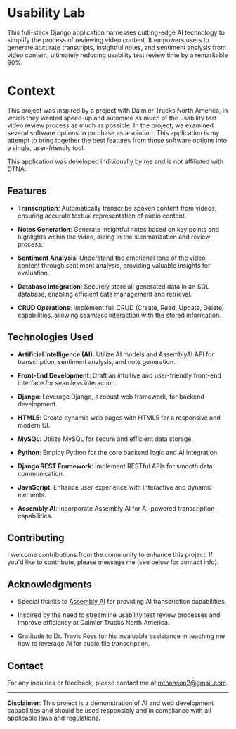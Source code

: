 # Usability Lab

This full-stack Django application harnesses cutting-edge AI technology to simplify the process of reviewing video content. It empowers users to generate accurate transcripts, insightful notes, and sentiment analysis from video content, ultimately reducing usability test review time by a remarkable 60%.

# Context

This project was inspired by a project with Daimler Trucks North America, in which they wanted speed-up and automate as much of the usability test video review process as much as possible.
In the project, we examined several software options to purchase as a solution. This application is my attempt to bring together the best features from those software options into a single, user-friendly tool.

This application was developed individually by me and is not affiliated with DTNA.

## Features

- **Transcription**: Automatically transcribe spoken content from videos, ensuring accurate textual representation of audio content.

- **Notes Generation**: Generate insightful notes based on key points and highlights within the video, aiding in the summarization and review process.

- **Sentiment Analysis**: Understand the emotional tone of the video content through sentiment analysis, providing valuable insights for evaluation.

- **Database Integration**: Securely store all generated data in an SQL database, enabling efficient data management and retrieval.

- **CRUD Operations**: Implement full CRUD (Create, Read, Update, Delete) capabilities, allowing seamless interaction with the stored information.


## Technologies Used

- **Artificial Intelligence (AI)**: Utilize AI models and AssemblyAI API for transcription, sentiment analysis, and note generation.

- **Front-End Development**: Craft an intuitive and user-friendly front-end interface for seamless interaction.

- **Django**: Leverage Django, a robust web framework, for backend development.

- **HTML5**: Create dynamic web pages with HTML5 for a responsive and modern UI.

- **MySQL**: Utilize MySQL for secure and efficient data storage.

- **Python**: Employ Python for the core backend logic and AI integration.

- **Django REST Framework**: Implement RESTful APIs for smooth data communication.

- **JavaScript**: Enhance user experience with interactive and dynamic elements.

- **Assembly AI**: Incorporate Assembly AI for AI-powered transcription capabilities.


## Contributing

I welcome contributions from the community to enhance this project. If you'd like to contribute, please message me (see below for contact info).


## Acknowledgments

- Special thanks to [Assembly AI](https://assemblyai.com/) for providing AI transcription capabilities.

- Inspired by the need to streamline usability test review processes and improve efficiency at Daimler Trucks North America.

- Gratitude to Dr. Travis Ross for his invaluable assistance in teaching me how to leverage AI for audio file transcription.

## Contact

For any inquiries or feedback, please contact me at mthanson2@gmail.com.

---

**Disclaimer**: This project is a demonstration of AI and web development capabilities and should be used responsibly and in compliance with all applicable laws and regulations.
